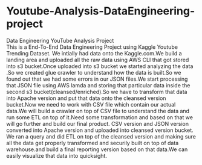 # Youtube-Analysis-DataEngineering-project
Data Engineering YouTube Analysis Project  
This is a End-To-End Data Engineering Project using Kaggle Youtube Trending Dataset.
We intially had data onto the Kaggle.com.We build a landing area and uploaded all the raw data using AWS CLI that got stored into s3 bucket.Once uploaded into s3 bucket we started analyzing the data .So we created glue crawler to understand how the data is built.So we found out that we had some errors in our JSON files.We start processing that JSON file using AWS lamda and storing that particular data inside the second s3 bucket(cleansed/enriched).So we have to transform that data into Apache version and put that data onto the cleansed version bucket.Now we need to work with CSV file which contain our actual data.We will build a crawler on top of CSV file to understand the data and run some ETL on top of it.Need some transformation and based on that we will go further and build our final product.
CSV version and JSON version converted into Apache version and uploaded into cleansed version bucket.
We ran a query and did ETL on top of the cleansed version and making sure all the data get properly transformed and securily built on top of data warehouse.and build a final reporting version based on that data.We can easily visualize that data into quicksight.
